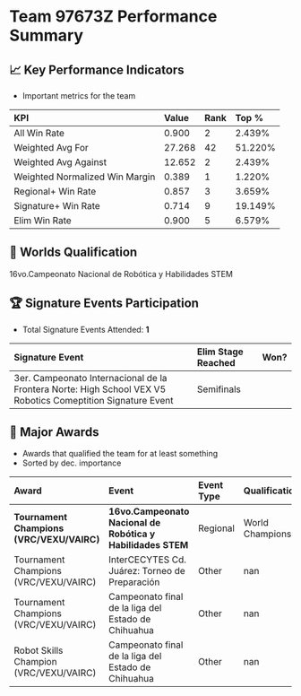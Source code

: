 # Team 97673Z Performance Summary

## 📈 Key Performance Indicators
- Important metrics for the team

| KPI | Value | Rank | Top % |
|:---|:-----|:----|:-----|
| All Win Rate | 0.900 | 2 | 2.439% |
| Weighted Avg For | 27.268 | 42 | 51.220% |
| Weighted Avg Against | 12.652 | 2 | 2.439% |
| Weighted Normalized Win Margin | 0.389 | 1 | 1.220% |
| Regional+ Win Rate | 0.857 | 3 | 3.659% |
| Signature+ Win Rate | 0.714 | 9 | 19.149% |
| Elim Win Rate | 0.900 | 5 | 6.579% |


## 🎯 Worlds Qualification
16vo.Campeonato Nacional de Robótica y Habilidades STEM

## 🏆 Signature Events Participation
- Total Signature Events Attended: **1**

| Signature Event | Elim Stage Reached | Won? |
|:----------------|:-------------------|:----|
| 3er. Campeonato Internacional de la Frontera Norte: High School VEX V5 Robotics Comeptition Signature Event | Semifinals |  |


## 🥇 Major Awards
- Awards that qualified the team for at least something
- Sorted by dec. importance

| Award | Event | Event Type | Qualification |
|:------|:------|:-----------|:--------------|
| **Tournament Champions (VRC/VEXU/VAIRC)** | **16vo.Campeonato Nacional de Robótica y Habilidades STEM** | Regional | World Championship |
| Tournament Champions (VRC/VEXU/VAIRC) | InterCECYTES Cd. Juárez: Torneo de Preparación | Other | nan |
| Tournament Champions (VRC/VEXU/VAIRC) | Campeonato final de la liga del Estado de Chihuahua | Other | nan |
| Robot Skills Champion (VRC/VEXU/VAIRC) | Campeonato final de la liga del Estado de Chihuahua | Other | nan |

